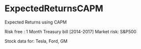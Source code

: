 # ExpectedReturnsCAPM
Expected Returns using CAPM

Risk free : 1 Month Treasury bill [2014-2017]
Market risk: S&P500

Stock data for: Tesla, Ford, GM
